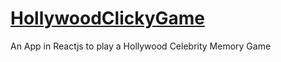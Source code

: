 # [HollywoodClickyGame](https://keanamaral.github.io/HollywoodClickyGame/)
An App in Reactjs to play a Hollywood Celebrity Memory Game
